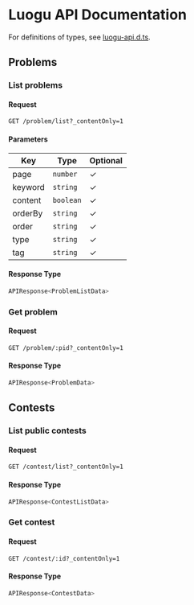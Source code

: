 # Luogu API Documentation

For definitions of types, see [luogu-api.d.ts](luogu-api.d.ts).

## Problems

### List problems

#### Request

```
GET /problem/list?_contentOnly=1
```

#### Parameters

| Key | Type | Optional |
|-|-|-|
| page | `number` | ✓ |
| keyword | `string` | ✓ |
| content | `boolean` | ✓ |
| orderBy | `string` | ✓ |
| order | `string` | ✓ |
| type | `string` | ✓ |
| tag | `string` | ✓ |

#### Response Type

```ts
APIResponse<ProblemListData>
```

### Get problem

#### Request

```
GET /problem/:pid?_contentOnly=1
```

#### Response Type

```ts
APIResponse<ProblemData>
```

## Contests

### List public contests

#### Request

```
GET /contest/list?_contentOnly=1
```

#### Response Type

```ts
APIResponse<ContestListData>
```

### Get contest

#### Request

```
GET /contest/:id?_contentOnly=1
```

#### Response Type

```ts
APIResponse<ContestData>
```
